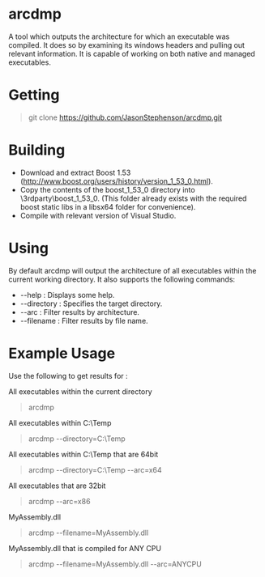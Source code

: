 arcdmp
======
A tool which outputs the architecture for which an executable was compiled. It does so by examining its windows headers and pulling out relevant information. It is capable of working on both native and managed executables.

Getting
======
>git clone https://github.com/JasonStephenson/arcdmp.git

Building
======
* Download and extract Boost 1.53 (http://www.boost.org/users/history/version_1_53_0.html).
* Copy the contents of the boost_1_53_0 directory into \3rdparty\boost_1_53_0. (This folder already exists with the required boost static libs in a libsx64 folder for convenience).
* Compile with relevant version of Visual Studio.

Using
======
By default arcdmp will output the architecture of all executables within the current working directory.
It also supports the following commands:

* --help : Displays some help.
* --directory : Specifies the target directory.
* --arc : Filter results by architecture.
* --filename : Filter results by file name.

Example Usage
======
Use the following to get results for : 

All executables within the current directory
>arcdmp

All executables within C:\Temp
>arcdmp --directory=C:\Temp

All executables within C:\Temp that are 64bit
>arcdmp --directory=C:\Temp --arc=x64

All executables that are 32bit
>arcdmp --arc=x86

MyAssembly.dll
>arcdmp --filename=MyAssembly.dll

MyAssembly.dll that is compiled for ANY CPU
>arcdmp --filename=MyAssembly.dll --arc=ANYCPU
